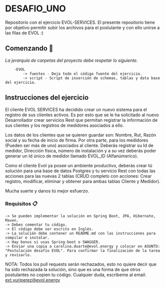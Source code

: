 # DESAFIO_UNO
Repositorio con el ejercicio EVOL-SERVICES. El presente repositorio tiene por objetivo permitir subir los archivos para el postulante y con ello unirse a las filas de EVOL :)

## Comenzando 🚀

_La jerarquía de carpetas del proyecto debe respetar lo siguiente._

```
	-EVOL
		-> fuentes - Deja todo el código fuente del ejercicio.
		-> script - Script de inserción de schemas, tablas y data base del ejercicio.

```

## Instrucciones del ejercicio

El cliente EVOL SERVICES ha decidido crear un nuevo sistema para el registro de sus clientes activos. Es por esto que se le ha solicitado al nuevo Desarrollador crear servicios Rest que permitan registrar la información de sus clientes y los registros de medidores asociados a ello.

Los datos de los clientes que se quieren guardar son: Nombre, Rut, Razón social y su fecha de inicio de firma. Por otra parte, para los medidores (Pueden ser más de uno) asociados al cliente. Deberás registrar su Id de medidor, Dirección física, número de instalación y a su vez deberás poder generar un Id único de medidor llamado EVOL_ID (Alfanúmerico).

Como el cliente Evol ya posee un ambiente productivo, deberás crear tú solución para una base de datos Postgres y tu servicio Rest con todas las acciones para las nuevas 2 tablas (CRUD completo con acciones: Crear registro, modificar, eliminar y obtener para ambas tablas Cliente y Medidor).

Mucha suerte y danos tú mejor esfuerzo.

### Requisitos 📋

```
-> Se pueden implementar la solución en Spring Boot, JPA, Hibernate, Maven.
-> Debes comentar tu código.
-> El código debe ser escrito en Inglés.
-> La solución debe contener un README.md con las instrucciones para compilar e instalar.
-> Hay bonus si usas Spring-boot o SWAGGER.
-> Enviar una copia a carolina.duarte@evol.energy y colocar en ASUNTO: "Postulación desafío EVOL". Para confirmar la finalización de la tarea y revisarlo.
```

NOTA: Todos los pull requests serán rechazados, esto no quiere decir que ha sido rechazada la solución, sino que es una forma de que otros postulantes no copien tu código. Cualquier duda, escribeme al email: ext.yuriperez@evol.energy

